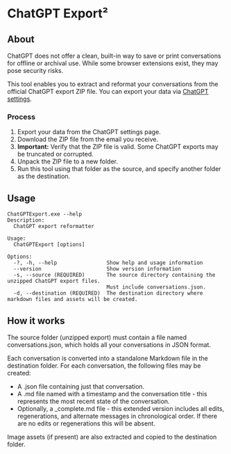 # ChatGPT Export²

## About

ChatGPT does not offer a clean, built-in way to save or print conversations for offline or archival use. While some browser extensions exist, they may pose security risks.

This tool enables you to extract and reformat your conversations from the official ChatGPT export ZIP file. You can export your data via [ChatGPT settings](https://chatgpt.com/#settings/DataControls).

### Process

1. Export your data from the ChatGPT settings page.
2. Download the ZIP file from the email you receive.
3. **Important:** Verify that the ZIP file is valid. Some ChatGPT exports may be truncated or corrupted.
4. Unpack the ZIP file to a new folder.
5. Run this tool using that folder as the source, and specify another folder as the destination.

## Usage

```
ChatGPTExport.exe --help
Description:
  ChatGPT export reformatter

Usage:
  ChatGPTExport [options]

Options:
  -?, -h, --help                Show help and usage information
  --version                     Show version information
  -s, --source (REQUIRED)       The source directory containing the unzipped ChatGPT export files.
                                Must include conversations.json.
  -d, --destination (REQUIRED)  The destination directory where markdown files and assets will be created.
```

## How it works
The source folder (unzipped export) must contain a file named conversations.json, which holds all your conversations in JSON format.

Each conversation is converted into a standalone Markdown file in the destination folder. For each conversation, the following files may be created:

* A .json file containing just that conversation.
* A .md file named with a timestamp and the conversation title - this represents the most recent state of the conversation.
* Optionally, a _complete.md file - this extended version includes all edits, regenerations, and alternate messages in chronological order. If there are no edits or regenerations this will be absent.

Image assets (if present) are also extracted and copied to the destination folder.